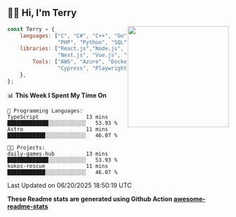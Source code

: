 <h2>👋🏻 Hi, I'm Terry</h2>

<img align='right' src="https://media.giphy.com/media/fkZukR450RQ1qnGaq9/giphy.gif" width="230">

```javascript
const Terry = {
    languages: ["C", "C#", "C++", "Go", "Java", "Javascript",
                "PHP", "Python", "SQL", "Typescript"],
    libraries: ["React.js","Node.js", ".Net", "Express.js",
                "Next.js", "Vue.js", "Astro.js", "CUDA"],
        Tools: ["AWS", "Azure", "Docker🐳", "Git", "Figma",
                "Cypress", "Playwright", "Postman", "Jira"],
    },
};
```
<!--START_SECTION:waka-->
📊 **This Week I Spent My Time On** 

```text
💬 Programming Languages: 
TypeScript               13 mins             █████████████░░░░░░░░░░░░   53.93 % 
Astro                    11 mins             ████████████░░░░░░░░░░░░░   46.07 % 

🐱‍💻 Projects: 
daily-games-hub          13 mins             █████████████░░░░░░░░░░░░   53.93 % 
kokos-rescue             11 mins             ████████████░░░░░░░░░░░░░   46.07 % 
```


 Last Updated on 06/20/2025 18:50:19 UTC
<!--END_SECTION:waka-->

**These Readme stats are generated using Github Action [awesome-readme-stats](https://github.com/anmol098/waka-readme-stats)**

